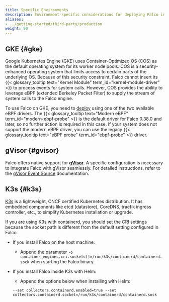 ```yaml
---
title: Specific Environments
description: Environment-specific considerations for deploying Falco in production
aliases:
- ../getting-started/third-party/production
weight: 90
---
```


## GKE {#gke}

Google Kubernetes Engine (GKE) uses Container-Optimized OS (COS) as the default operating system for its worker node pools. COS is a security-enhanced operating system that limits access to certain parts of the underlying OS. Because of this security constraint, Falco cannot insert its {{< glossary_tooltip text="Kernel Module" term_id="kernel-module-driver" >}} to process events for system calls. However, COS provides the ability to leverage eBPF (extended Berkeley Packet Filter) to supply the stream of system calls to the Falco engine.

To use Falco on GKE, you need to [deploy](/docs/setup/kubernetes/) using one of the two available eBPF drivers. The {{< glossary_tooltip text="Modern eBPF" term_id="modern-ebpf-probe" >}} is the default driver for Falco 0.38.0 and later, so no further action is required in this case. If your system does not support the modern eBPF driver, you can use the legacy {{< glossary_tooltip text="eBPF probe" term_id="ebpf-probe" >}} driver.

## gVisor {#gvisor}

Falco offers native support for **[gVisor](https://gvisor.dev/)**. A specific configuration is necessary to integrate Falco with gVisor seamlessly. For detailed instructions, refer to the [gVisor Event Source](/docs/concepts/event-sources/gvisor/) documentation.

## K3s {#k3s}

[K3s](https://k3s.io/) is a lightweight, CNCF certified Kubernetes distribution. It has embedded components like etcd (datastore), CoreDNS, traefik ingress controller, etc., to simplify Kubernetes installation or upgrade.

If you are using K3s with containerd, you should set the CRI settings because the socket path is different from the default setting configured in Falco.

- If you install Falco on the host machine:
  - Append the parameter `-o container_engines.cri.sockets[]=/run/k3s/containerd/containerd.sock` when starting the Falco binary.
- If you install Falco inside K3s with Helm:
  - Append the options below when installing with Helm:

  ```shell
  --set collectors.containerd.enabled=true --set collectors.containerd.socket=/run/k3s/containerd/containerd.sock
  ```
